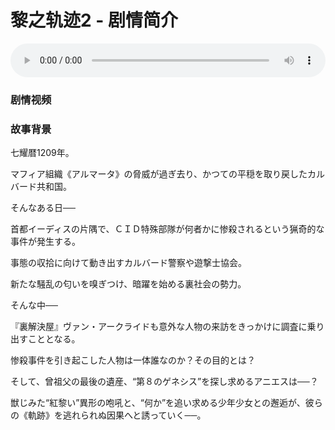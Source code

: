 # 黎之轨迹2 - 剧情简介

<audio controls autoplay loop style="width: 100%">
	<source src="/bgms/kuro/ed91225.mp3" type="audio/mpeg">
	Your browser does not support the audio element.
</audio>

### 剧情视频


### 故事背景
七耀暦1209年。

マフィア組織《アルマータ》の脅威が過ぎ去り、かつての平穏を取り戻したカルバード共和国。

そんなある日──

首都イーディスの片隅で、ＣＩＤ特殊部隊が何者かに惨殺されるという猟奇的な事件が発生する。

事態の収拾に向けて動き出すカルバード警察や遊撃士協会。

新たな騒乱の匂いを嗅ぎつけ、暗躍を始める裏社会の勢力。

そんな中──

『裏解決屋』ヴァン・アークライドも意外な人物の来訪をきっかけに調査に乗り出すこととなる。

惨殺事件を引き起こした人物は一体誰なのか？その目的とは？

そして、曾祖父の最後の遺産、“第８のゲネシス”を探し求めるアニエスは──？

獣じみた“紅黎い”異形の咆吼と、“何か”を追い求める少年少女との邂逅が、彼らの《軌跡》を逃れられぬ因果へと誘っていく──。
